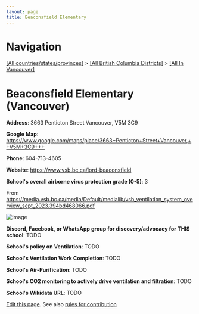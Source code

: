 ```yaml
---
layout: page
title: Beaconsfield Elementary
---
```

# Navigation

[[All countries/states/provinces]](../../..) > [[All British Columbia Districts]](../..) > [[All In Vancouver]](..)

# Beaconsfield Elementary (Vancouver)

**Address**: 3663 Penticton Street Vancouver,  V5M 3C9

**Google Map**: <https://www.google.com/maps/place/3663+Penticton+Street+Vancouver,++V5M+3C9+++>

**Phone**: 604-713-4605

**Website**: <https://www.vsb.bc.ca/lord-beaconsfield>

**School's overall airborne virus protection grade (0-5)**: 3

From <https://media.vsb.bc.ca/media/Default/medialib/vsb_ventilation_system_overview_sept_2023.394bd468066.pdf>

![image](https://github.com/ventilate-schools/BC/assets/125606732/c6579221-17f1-468b-843b-caa22ad345a0)


**Discord, Facebook, or WhatsApp group for discovery/advocacy for THIS school**: TODO

**School's policy on Ventilation**: TODO

**School's Ventilation Work Completion**: TODO

**School's Air-Purification**: TODO

**School's CO2 monitoring to actively drive ventilation and filtration**: TODO

**School's Wikidata URL**: TODO


[Edit this page](https://github.com/ventilate-schools/BC/edit/main/./Vancouver/Beaconsfield_Elementary.md). See also [rules for contribution](../../../contribution-rules/)
